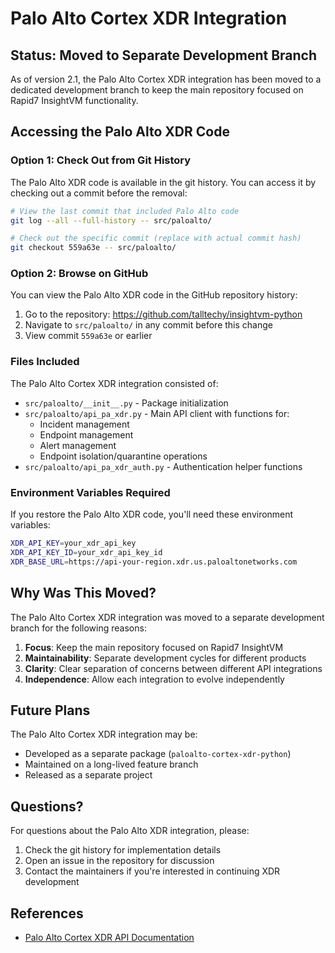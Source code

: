# Palo Alto Cortex XDR Integration

## Status: Moved to Separate Development Branch

As of version 2.1, the Palo Alto Cortex XDR integration has been moved to a dedicated development branch to keep the main repository focused on Rapid7 InsightVM functionality.

## Accessing the Palo Alto XDR Code

### Option 1: Check Out from Git History

The Palo Alto XDR code is available in the git history. You can access it by checking out a commit before the removal:

```bash
# View the last commit that included Palo Alto code
git log --all --full-history -- src/paloalto/

# Check out the specific commit (replace with actual commit hash)
git checkout 559a63e -- src/paloalto/
```

### Option 2: Browse on GitHub

You can view the Palo Alto XDR code in the GitHub repository history:

1. Go to the repository: https://github.com/talltechy/insightvm-python
2. Navigate to `src/paloalto/` in any commit before this change
3. View commit `559a63e` or earlier

### Files Included

The Palo Alto Cortex XDR integration consisted of:

- `src/paloalto/__init__.py` - Package initialization
- `src/paloalto/api_pa_xdr.py` - Main API client with functions for:
  - Incident management
  - Endpoint management
  - Alert management
  - Endpoint isolation/quarantine operations
- `src/paloalto/api_pa_xdr_auth.py` - Authentication helper functions

### Environment Variables Required

If you restore the Palo Alto XDR code, you'll need these environment variables:

```bash
XDR_API_KEY=your_xdr_api_key
XDR_API_KEY_ID=your_xdr_api_key_id
XDR_BASE_URL=https://api-your-region.xdr.us.paloaltonetworks.com
```

## Why Was This Moved?

The Palo Alto Cortex XDR integration was moved to a separate development branch for the following reasons:

1. **Focus**: Keep the main repository focused on Rapid7 InsightVM
2. **Maintainability**: Separate development cycles for different products
3. **Clarity**: Clear separation of concerns between different API integrations
4. **Independence**: Allow each integration to evolve independently

## Future Plans

The Palo Alto Cortex XDR integration may be:
- Developed as a separate package (`paloalto-cortex-xdr-python`)
- Maintained on a long-lived feature branch
- Released as a separate project

## Questions?

For questions about the Palo Alto XDR integration, please:
1. Check the git history for implementation details
2. Open an issue in the repository for discussion
3. Contact the maintainers if you're interested in continuing XDR development

## References

- [Palo Alto Cortex XDR API Documentation](https://docs-cortex.paloaltonetworks.com/r/Cortex-XDR/Cortex-XDR-API-Reference/APIs-Overview)
